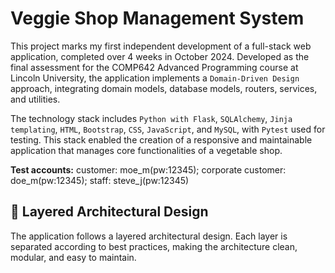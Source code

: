 # Veggie Shop Management System

This project marks my first independent development of a full-stack web application, completed over 4 weeks in October 2024. Developed as the final assessment for the COMP642 Advanced Programming course at Lincoln University, the application implements a `Domain-Driven Design` approach, integrating domain models, database models, routers, services, and utilities.

The technology stack includes `Python with Flask`, `SQLAlchemy`, `Jinja templating`, `HTML`, `Bootstrap`, `CSS`, `JavaScript`, and `MySQL`, with `Pytest` used for testing. This stack enabled the creation of a responsive and maintainable application that manages core functionalities of a vegetable shop.

**Test accounts:** 
customer: moe_m(pw:12345); corporate customer: doe_m(pw:12345); staff: steve_j(pw:12345)

## :tada: Layered Architectural Design

The application follows a layered architectural design. Each layer is separated according to best practices, making the architecture clean, modular, and easy to maintain. 



